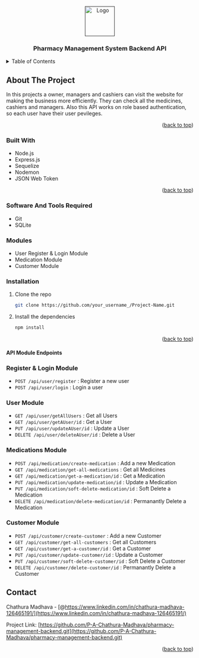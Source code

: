 <a name="readme-top"></a>

<!-- PROJECT LOGO -->
<br />
<div align="center">
  <a href="">
    <img src="https://e7.pngegg.com/pngimages/748/441/png-clipart-logo-pharmacy-pills-miscellaneous-trademark.png" alt="Logo" width="80" height="80">
  </a>

<h3 align="center">Pharmacy Management System Backend API</h3>
</div>

<!-- TABLE OF CONTENTS -->
<details>
  <summary>Table of Contents</summary>
  <ol>
    <li>
      <a href="#about-the-project">About The Project</a>
      <ul>
        <li><a href="#built-with">Built With</a></li>
      </ul>
    </li>
    <li>
      <a href="#getting-started">Getting Started</a>
      <ul>
        <li><a href="#prerequisites">Prerequisites</a></li>
        <li><a href="#installation">Installation</a></li>
      </ul>
    </li>
    <li><a href="#contact">Contact</a></li>
  </ol>
</details>

<!-- ABOUT THE PROJECT -->

## About The Project

In this projects a owner, managers and cashiers can visit the website for making the business more efficiently. They can check all the medicines, cashiers and managers. Also this API works on role based authentication, so each user have their user pevileges.

<p align="right">(<a href="#readme-top">back to top</a>)</p>

### Built With

- Node.js
- Express.js
- Sequelize
- Nodemon
- JSON Web Token

<p align="right">(<a href="#readme-top">back to top</a>)</p>

<!-- GETTING STARTED -->

### Software And Tools Required

- Git
- SQLite

### Modules

- User Register & Login Module
- Medication Module
- Customer Module

### Installation

1. Clone the repo
   ```sh
   git clone https://github.com/your_username_/Project-Name.git
   ```
2. Install the dependencies
   ```sh
   npm install
   ```

<p align="right">(<a href="#readme-top">back to top</a>)</p>

#### API Module Endpoints

### Register & Login Module

- `POST /api/user/register` : Register a new user
- `POST /api/user/login` : Login a user

### User Module

- `GET /api/user/getAllUsers` : Get all Users
- `GET /api/user/getAUser/id` : Get a User
- `PUT /api/user/updateAUser/id` : Update a User
- `DELETE /api/user/deleteAUser/id` : Delete a User

### Medications Module

- `POST /api/medication/create-medication` : Add a new Medication
- `GET /api/medication/get-all-medications` : Get all Medicines
- `GET /api/medication/get-a-medication/id` : Get a Medication
- `PUT /api/medication/update-medication/id` : Update a Medication
- `PUT /api/medication/soft-delete-medication/id` : Soft Delete a Medication
- `DELETE /api/medication/delete-medication/id` : Permanantly Delete a Medication

### Customer Module

- `POST /api/customer/create-customer` : Add a new Customer
- `GET /api/customer/get-all-customers` : Get all Customers
- `GET /api/customer/get-a-customer/id` : Get a Customer
- `PUT /api/customer/update-customer/id` : Update a Customer
- `PUT /api/customer/soft-delete-customer/id` : Soft Delete a Customer
- `DELETE /api/customer/delete-customer/id` : Permanantly Delete a Customer

<!-- CONTACT -->

## Contact

Chathura Madhava - [@https://www.linkedin.com/in/chathura-madhava-126465191/](https://www.linkedin.com/in/chathura-madhava-126465191/)

Project Link: [https://github.com/P-A-Chathura-Madhava/pharmacy-management-backend.git](https://github.com/P-A-Chathura-Madhava/pharmacy-management-backend.git)

<p align="right">(<a href="#readme-top">back to top</a>)</p>
